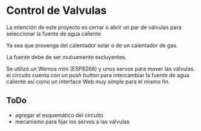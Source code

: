 # Control de Valvulas

La intención de este proyecto es cerrar o abrir un par de válvulas para seleccionar la fuente de agua caliente

Ya sea que provenga del calentador solar o de un calentador de gas.

La fuente debe de ser mutuamente excluyentes.

Se utilizó un Wemos mini (ESP8266) y unos servos para mover las válvulas.
el circuito cuenta con un _push button_ para intercambiar la fuente de agua caliente así como un interface Web muy simple para el mismo fin.

## ToDo

- agregar el esquemático del circuito
- mecanismo para fijar los servos a las válvulas 